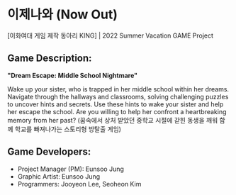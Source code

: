 # 이제나와 (Now Out) 
[이화여대 게임 제작 동아리 KING] | 2022 Summer Vacation GAME Project

## Game Description:
<b> "Dream Escape: Middle School Nightmare" </b>
<p>
Wake up your sister, who is trapped in her middle school within her dreams. Navigate through the hallways and classrooms, solving challenging puzzles to uncover hints and secrets. Use these hints to wake your sister and help her escape the school. Are you willing to help her confront a heartbreaking memory from her past? (꿈속에서 상처 받았던 중학교 시절에 갇힌 동생을 깨워 함께 학교를 빠져나가는 스토리형 방탈출 게임)
</p>


## Game Developers:
* Project Manager (PM): Eunsoo Jung
* Graphic Artist: Eunsoo Jung
* Programmers: Jooyeon Lee, Seoheon Kim

